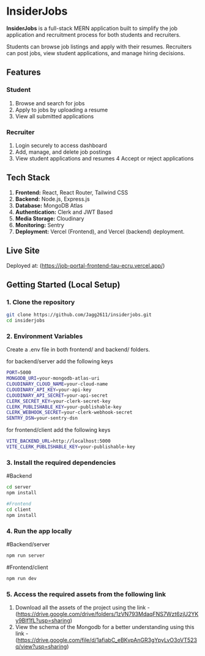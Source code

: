 # InsiderJobs

**InsiderJobs** is a full-stack MERN application built to simplify the job application and recruitment process for both students and recruiters.

Students can browse job listings and apply with their resumes. Recruiters can post jobs, view student applications, and manage hiring decisions.

## Features

### Student
1. Browse and search for jobs
2.  Apply to jobs by uploading a resume
3. View all submitted applications

### Recruiter
1. Login securely to access dashboard
2. Add, manage, and delete job postings
3. View student applications and resumes
4 Accept or reject applications

## Tech Stack

1. **Frontend:** React, React Router, Tailwind CSS
2. **Backend:** Node.js, Express.js
3. **Database:** MongoDB Atlas
4. **Authentication:** Clerk and JWT Based
5. **Media Storage:** Cloudinary
6. **Monitoring:** Sentry
7. **Deployment:** Vercel (Frontend), and Vercel (backend) deployment.

## Live Site

Deployed at: (https://job-portal-frontend-tau-ecru.vercel.app/)

## Getting Started (Local Setup)

### 1. Clone the repository

```bash
git clone https://github.com/Jagg2611/insiderjobs.git
cd insiderjobs

```
### 2. Environment Variables
Create a .env file in both frontend/ and backend/ folders.

for backend/server add the following keys
```bash
PORT=5000
MONGODB_URI=your-mongodb-atlas-uri
CLOUDINARY_CLOUD_NAME=your-cloud-name
CLOUDINARY_API_KEY=your-api-key
CLOUDINARY_API_SECRET=your-api-secret
CLERK_SECRET_KEY=your-clerk-secret-key
CLERK_PUBLISHABLE_KEY=your-publishable-key
CLERK_WEBHOOK_SECRET=your-clerk-webhook-secret
SENTRY_DSN=your-sentry-dsn
```

for frontend/client add the following keys
```bash
VITE_BACKEND_URL=http://localhost:5000
VITE_CLERK_PUBLISHABLE_KEY=your-publishable-key
```


### 3. Install the required dependencies

#Backend
```bash
cd server
npm install
```

```bash
#Frontend
cd client 
npm install
```


### 4. Run the app locally

#Backend/server
```bash
npm run server
```

#Frontend/client
```bash
npm run dev
```


### 5. Access the required assets from the following link
1. Download all the assets of the project using the link - (https://drive.google.com/drive/folders/1zVN793MdaqFNS7Wzt6zjU2YKy9Blf1fL?usp=sharing)
2. View the schema of the Mongodb for a better understanding using this link - (https://drive.google.com/file/d/1afiabC_eBKvpAnGR3gYpyLvO3oVT523q/view?usp=sharing)



